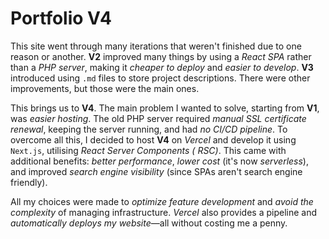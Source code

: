 # Portfolio V4

This site went through many iterations that weren't finished due to one reason or another. **V2** improved many things
by using a *React SPA* rather than a *PHP server*, making it *cheaper to deploy* and *easier to develop*. **V3**
introduced using `.md` files to store project descriptions. There were other improvements, but those were the main ones.

This brings us to **V4**. The main problem I wanted to solve, starting from **V1**, was *easier hosting*. The old PHP
server required *manual SSL certificate renewal*, keeping the server running, and had *no CI/CD pipeline*. To overcome
all this, I decided to host **V4** on *Vercel* and develop it using `Next.js`, utilising *React Server Components (
RSC)*. This came with additional benefits: *better performance*, *lower cost* (it's now *serverless*), and improved
*search engine visibility* (since SPAs aren't search engine friendly).

All my choices were made to *optimize feature development* and *avoid the complexity* of managing infrastructure.
*Vercel* also provides a pipeline and *automatically deploys my website*—all without costing me a penny.

